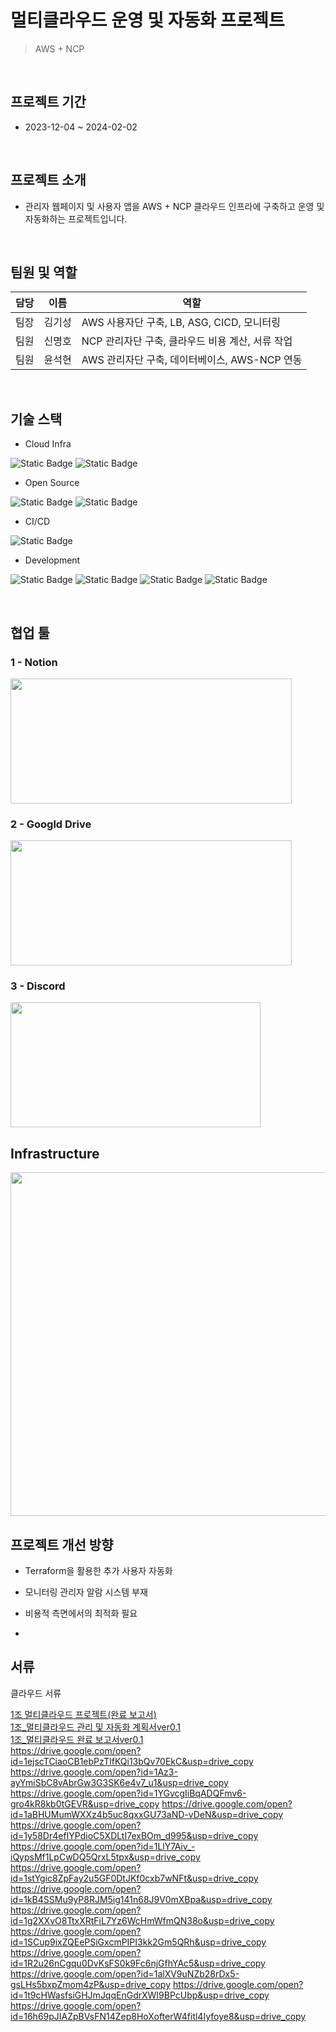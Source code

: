 # 멀티클라우드 운영 및 자동화 프로젝트
> AWS + NCP

<br>

## 프로젝트 기간
- 2023-12-04 ~ 2024-02-02

<br>

## 프로젝트 소개
- 관리자 웹페이지 및 사용자 앱을 AWS + NCP 클라우드 인프라에 구축하고 운영 및 자동화하는 프로젝트입니다.

<br>

## 팀원 및 역할 
|담당|이름|역할|
|---|---|---|
|팀장|김기성|AWS 사용자단 구축, LB, ASG, CICD, 모니터링|
|팀원|신명호|NCP 관리자단 구축, 클라우드 비용 계산, 서류 작업|
|팀원|윤석현|AWS 관리자단 구축, 데이터베이스, AWS-NCP 연동|

<br>

## 기술 스택
- Cloud Infra

![Static Badge](https://img.shields.io/badge/AWS-232F3E?logo=amazonaws&logoColor=FFFFFF) ![Static Badge](https://img.shields.io/badge/NCP-03C75A)

- Open Source

![Static Badge](https://img.shields.io/badge/Prometheus-E6522C?logo=Prometheus&logoColor=FFFFFF) ![Static Badge](https://img.shields.io/badge/Grafana-F46800?logo=Grafana&logoColor=FFFFFF)

- CI/CD

![Static Badge](https://img.shields.io/badge/GitHub_Actions-2088FF?logo=GitHubActions&logoColor=FFFFFF)

- Development

![Static Badge](https://img.shields.io/badge/React-000000?logo=React&logoColor=61DAFB)  ![Static Badge](https://img.shields.io/badge/Flask-000000?logo=Flask) ![Static Badge](https://img.shields.io/badge/React_Native-000000?logo=React&logoColor=61DAFB) ![Static Badge](https://img.shields.io/badge/Expo-000020?logo=Expo&logoColor=FFFFFF) 

<br>

## 협업 툴
### 1 - Notion
<img src="https://github.com/kksung/ssg_CloudDunk/assets/110016279/93c29574-c7a0-4fe5-af5f-e3d260678b0a" width=450 height=200>

### 2 - Googld Drive
<img src="https://github.com/kksung/ssg_CloudDunk/assets/110016279/7e0b1602-5ff4-427c-a162-d87f43e183cf" width=450 height=200>

### 3 - Discord
<img src="https://github.com/kksung/ssg_CloudDunk/assets/110016279/744cf2da-6c75-4f79-822a-568a75be6bd7" width=400 height=200>

## Infrastructure
<img src="https://github.com/kksung/ssg_CloudDunk/assets/110016279/4c53d03d-df29-412a-bc19-43e4090d36c0" width=870 height=550>

## 프로젝트 개선 방향
- Terraform을 활용한 추가 사용자 자동화
- 모니터링 관리자 알람 시스템 부재
- 비용적 측면에서의 최적화 필요

- 
## 서류

<div align="left">
  
클라우드 서류 <br>

[1조 멀티클라우드 프로젝트(완료 보고서)](https://drive.google.com/open?id=1c2Odd6tV_gUg_bTxNvD192Gmda3Ds1PY&usp=drive_copy) <br>
[1조_멀티클라우드 관리 및 자동화 계획서ver0.1](https://drive.google.com/open?id=1IdNvThIcQMhrGWBrOkzb4_fQy4xhLx2YYmDZl1IMvEk&usp=drive_copy) <br>
[1조_멀티클라우드 완료 보고서ver0.1](https://drive.google.com/open?id=1IbYQRY5OjWDt6cRosDhN_8XdksnCf47-&usp=drive_copy) <br>
https://drive.google.com/open?id=1ejscTCiaoCB1ebPzTlfKQi13bQv70EkC&usp=drive_copy
https://drive.google.com/open?id=1Az3-ayYmiSbC8vAbrGw3G3SK6e4v7_u1&usp=drive_copy
https://drive.google.com/open?id=1YGvcgIiBqADQFmv6-gro4kR8kb0tGEVR&usp=drive_copy
https://drive.google.com/open?id=1aBHUMumWXXz4b5uc8qxxGU73aND-vDeN&usp=drive_copy
https://drive.google.com/open?id=1y58Dr4efIYPdioC5XDLtI7exBOm_d995&usp=drive_copy
https://drive.google.com/open?id=1LlY7Aiv_-iQypsMf1LpCwDQ5QrxL5tpx&usp=drive_copy
https://drive.google.com/open?id=1stYgic8ZpFay2u5GF0DtJKf0cxb7wNFt&usp=drive_copy
https://drive.google.com/open?id=1kB4SSMu9yP8RJM5ig141n68J9V0mXBpa&usp=drive_copy
https://drive.google.com/open?id=1g2XXvO8TtxXRtFiL7Yz6WcHmWfmQN38o&usp=drive_copy
https://drive.google.com/open?id=1SCup9ixZQEePSiGxcmPIPI3kk2Gm5QRh&usp=drive_copy
https://drive.google.com/open?id=1R2u26nCgqu0DvKsFS0k9Fc6njGfhYAc5&usp=drive_copy
https://drive.google.com/open?id=1alXV9uNZb28rDx5-gsLHs5bxpZmom4zP&usp=drive_copy
https://drive.google.com/open?id=1t9cHWasfsiGHJmJqqEnGdrXWI9BPcUbp&usp=drive_copy
https://drive.google.com/open?id=16h69pJIAZpBVsFN14Zep8HoXofterW4fitl4Iyfoye8&usp=drive_copy

</div>
